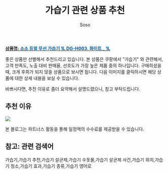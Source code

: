 ﻿---
layout: post
title:  "가습기 관련 상품 추천"
author: Soso
categories: [ 디지털/가전 ]
tags: [가습기,가습기 추천,가습기 살균제,가습기 수돗물,가습기 살균제 사건,가습기 위치,가습기 청소,가습기 효과,가습기 종류,가습기 영어로]
image: https://ads-partners.coupang.com/image1/Kd-b8dY6ueldTKuyKfx-88Ng8gYWWKtdTw2uSQKvx-YjImQ21TX5c0fi2_iIiqwA8JTTTJJDcohvpSEw4tkK6yYBenNGqY4Vw5M33iQ6cYlFaAQ9R025ueri-ci9b1K8WqXJ2xBiUN2xFDR9mS3CJROrUg7XJ2ISrnaUcAvKBpCWfRYsPtarvSqJ3A9b8Pq_0fYViAgAFvr-0UnTAfgggHDoRiQo-4BH_M23TFvssAnMsmjeQvtsMEQ-0TL988lv-wjfE9j7HpJfD4EZATAbop2TTh4AcdpUyzVmLcOdOdWvNvY5ppz7z2dnpw== 
description: "쿠팡에서 가습기 관련 상품으로 가장 고객 선호도가 높은 제품 중 하나입니다."
---

<a href="https://link.coupang.com/re/AFFSDP?lptag=AF5673682&pageKey=6887982603&itemId=16527220727&vendorItemId=83714171017&traceid=V0-153-c77a66e781b6d16b&clickBeacon=kvwPxaN-dKz6oPkSkrx-dXW-yb4FDynjlrKQAQkGgD-dEx0_9MRzXALV8er29E1aPIjowPJSDAesJlB81suQ90L9mQeBvnxfHXMrt0nOq4KAywrKOxWA5JtSs1QN89eATmZzKsYuLmaFKq5PL6YX2rpaa_BuiMPgVJZNDyJMmTiQI6tYVDmDZ1FoKIxIyOsYTt10GHDU4lIcbjwCYc3aGG3ZgFftmjKhpqWGUolCRmTcPZFd0qOSW9rU0xwHU7GWjLJih3o-XcoBMFD0spK-r55vqh5IenpB2FNmZ5CvFXdQN6ZQH6ZjncqoeK2aaCcYij4mdPw_kW8lBwop00R9wRJcX37FEZU9gBZXh4vmHCvP6WgaGsI-iOoGQcLc7SP2SUqpXeUYasipFJIpmxze0_cL6CTT34_Es2H-uz9PZ9p1nctdBsds9uwnwOqQQ3xSyaGaZju6hKjRU62nI0V4_P6fn8dV-JZPu7y7-wAbOXICpUg34MK2stUJKMTClfMUUYa3EuD7viTbTuVIhTuIvkRz_G5L1txrtVcvIot_cWR7ZKDaKvDmjXX0bGH855D1InxSTFhIJFI8C3AkDYx0I6izlZy5yJWF6Sb018l4zAHTGoGMUTynLmcCILKP9RZiXBECcPGeiK8yCYBSdSNHE_1bwka28ytN0snE3Xjx-UpT0kKXe6BXIxvGCzTHWnbme-thqwNurDeIFne74lpGHwywcxgvAgimsqgI3axL3Oou24mj0pjN5ePv4HA1kePpA_gFdy3SGDmZjIo6fptCOCipoQIIB5UA5M1JnvaEU8Ls6NhFiGCynAN5_yM3rgQ-ZJoV99qOjPci1rm05yUhZ8ho08TCZe0RQ_1RMlc8mYjXHqxkWHj8Ga4mUvy99A92sMBi0nIA6u1PeRPAGg%3D%3D&requestid=20240131144511492244662280&token=31850C%7CMIXED"><b>상품명: <font color='#01579B'>소소 듀얼 무선 가습기 1L DG-H003, 화이트 _ 1L</font></b></a>

좋은 상품만 선별해서 추천드리고 있습니다.
본 상품은 쿠팡에서 "가습기" 와 관련해서, 고객 만족도, 노출 대비 판매율, 선호도가 가장 높은 제품 중의 하나입니다.
구매하셨을 때, 크게 후회가 되지 않을 상품으로 보시면 됩니다. 
다음 이미지를 클릭하시면 해당 상품에 대한 상세 내용을 보실 수 있습니다.

바쁘시다면, 추천 이유로 좀더 요약해서 설명드렸으니, 참고 부탁드립니다.

## 추천 이유 

<a href="https://link.coupang.com/re/AFFSDP?lptag=AF5673682&pageKey=6887982603&itemId=16527220727&vendorItemId=83714171017&traceid=V0-153-c77a66e781b6d16b&clickBeacon=kvwPxaN-dKz6oPkSkrx-dXW-yb4FDynjlrKQAQkGgD-dEx0_9MRzXALV8er29E1aPIjowPJSDAesJlB81suQ90L9mQeBvnxfHXMrt0nOq4KAywrKOxWA5JtSs1QN89eATmZzKsYuLmaFKq5PL6YX2rpaa_BuiMPgVJZNDyJMmTiQI6tYVDmDZ1FoKIxIyOsYTt10GHDU4lIcbjwCYc3aGG3ZgFftmjKhpqWGUolCRmTcPZFd0qOSW9rU0xwHU7GWjLJih3o-XcoBMFD0spK-r55vqh5IenpB2FNmZ5CvFXdQN6ZQH6ZjncqoeK2aaCcYij4mdPw_kW8lBwop00R9wRJcX37FEZU9gBZXh4vmHCvP6WgaGsI-iOoGQcLc7SP2SUqpXeUYasipFJIpmxze0_cL6CTT34_Es2H-uz9PZ9p1nctdBsds9uwnwOqQQ3xSyaGaZju6hKjRU62nI0V4_P6fn8dV-JZPu7y7-wAbOXICpUg34MK2stUJKMTClfMUUYa3EuD7viTbTuVIhTuIvkRz_G5L1txrtVcvIot_cWR7ZKDaKvDmjXX0bGH855D1InxSTFhIJFI8C3AkDYx0I6izlZy5yJWF6Sb018l4zAHTGoGMUTynLmcCILKP9RZiXBECcPGeiK8yCYBSdSNHE_1bwka28ytN0snE3Xjx-UpT0kKXe6BXIxvGCzTHWnbme-thqwNurDeIFne74lpGHwywcxgvAgimsqgI3axL3Oou24mj0pjN5ePv4HA1kePpA_gFdy3SGDmZjIo6fptCOCipoQIIB5UA5M1JnvaEU8Ls6NhFiGCynAN5_yM3rgQ-ZJoV99qOjPci1rm05yUhZ8ho08TCZe0RQ_1RMlc8mYjXHqxkWHj8Ga4mUvy99A92sMBi0nIA6u1PeRPAGg%3D%3D&requestid=20240131144511492244662280&token=31850C%7CMIXED"><img src="https://thumbnail9.coupangcdn.com/thumbnails/remote/q89/image/vendor_inventory/652b/1be30c2d83674bc83fa8ce07ece1bc47d3ed3b5840a45ff8a93f96c8be1b.jpg"></a> 

본 블로그는 파트너스 활동을 통해 일정액의 수수료를 제공받을 수 있습니다.

## 참고: 관련 검색어    
가습기,가습기 추천,가습기 살균제,가습기 수돗물,가습기 살균제 사건,가습기 위치,가습기 청소,가습기 효과,가습기 종류,가습기 영어로